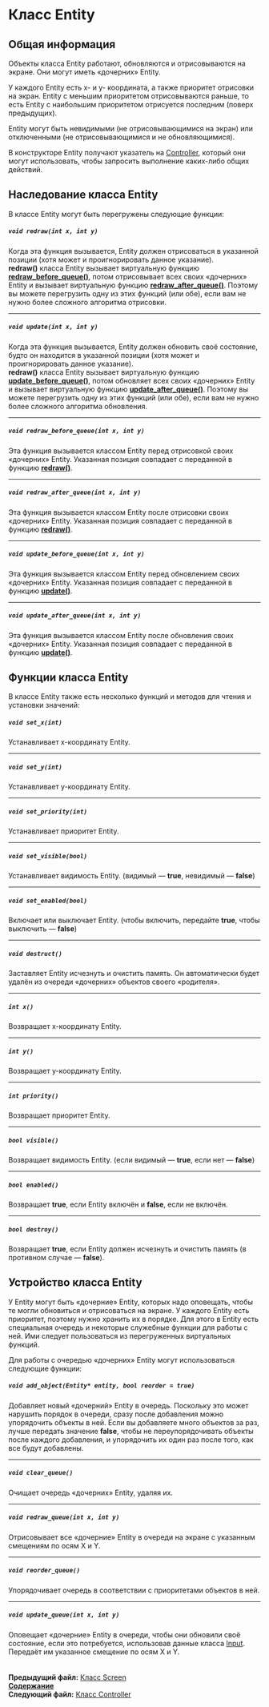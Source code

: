 ﻿# Класс Entity

## Общая информация

Объекты класса Entity работают, обновляются и отрисовываются на экране. Они могут иметь «дочерних» Entity.

У каждого Entity есть x- и y- координата, а также приоритет отрисовки на экран. Entity с меньшим приоритетом отрисовываются раньше, то есть Entity с наибольшим приоритетом отрисуется последним (поверх предыдущих).

Entity могут быть невидимыми (не отрисовывающимися на экран) или отключенными (не отрисовывающимися и не обновляющимися).

В конструкторе Entity получают указатель на [Controller](05_Controller.md), который они могут использовать, чтобы запросить выполнение каких-либо общих действий.

## Наследование класса Entity

В классе Entity могут быть перегружены следующие функции:

##### `void redraw(int x, int y)`
Когда эта функция вызывается, Entity должен отрисоваться в указанной позиции (хотя может и проигнорировать данное указание).  
**redraw()** класса Entity вызывает виртуальную функцию **[redraw_before_queue()](04_Entity.md#void-redraw_before_queueint-x-int-y)**, потом отрисовывает всех своих «дочерних» Entity и вызывает виртуальную функцию **[redraw_after_queue()](04_Entity.md#void-redraw_after_queueint-x-int-y)**. Поэтому вы можете перегрузить одну из этих функций (или обе), если вам не нужно более сложного алгоритма отрисовки.  

----
##### `void update(int x, int y)`
Когда эта функция вызывается, Entity должен обновить своё состояние, будто он находится в указанной позиции (хотя может и проигнорировать данное указание).  
**redraw()** класса Entity вызывает виртуальную функцию **[update_before_queue()](04_Entity.md#void-update_before_queueint-x-int-y)**, потом обновляет всех своих «дочерних» Entity и вызывает виртуальную функцию **[update_after_queue()](04_Entity.md#void-update_after_queueint-x-int-y)**. Поэтому вы можете перегрузить одну из этих функций (или обе), если вам не нужно более сложного алгоритма обновления.

----
##### `void redraw_before_queue(int x, int y)`
Эта функция вызывается классом Entity перед отрисовкой своих «дочерних» Entity. Указанная позиция совпадает с переданной в функцию **[redraw()](04_Entity.md#void-redrawint-x-int-y)**.

----
##### `void redraw_after_queue(int x, int y)`
Эта функция вызывается классом Entity после отрисовки своих «дочерних» Entity. Указанная позиция совпадает с переданной в функцию **[redraw()](04_Entity.md#void-redrawint-x-int-y)**.

----
##### `void update_before_queue(int x, int y)`
Эта функция вызывается классом Entity перед обновлением своих «дочерних» Entity. Указанная позиция совпадает с переданной в функцию **[update()](04_Entity.md#void-updateint-x-int-y)**.

----
##### `void update_after_queue(int x, int y)`
Эта функция вызывается классом Entity после обновления своих «дочерних» Entity. Указанная позиция совпадает с переданной в функцию **[update()](04_Entity.md#void-updateint-x-int-y)**.

## Функции класса Entity

В классе Entity также есть несколько функций и методов для чтения и установки значений:

##### `void set_x(int)`
Устанавливает x-координату Entity.  

----
##### `void set_y(int)`
Устанавливает y-координату Entity.  

----
##### `void set_priority(int)`
Устанавливает приоритет Entity.  

----
##### `void set_visible(bool)`
Устанавливает видимость Entity. (видимый — **true**, невидимый — **false**)  

----
##### `void set_enabled(bool)`
Включает или выключает Entity. (чтобы включить, передайте **true**, чтобы выключить — **false**)    

----
##### `void destruct()`
Заставляет Entity исчезнуть и очистить память. Он автоматически будет удалён из очереди «дочерних» объектов своего «родителя».  

----
##### `int x()`
Возвращает x-координату Entity.  

----
##### `int y()`
Возвращает y-координату Entity.  

----
##### `int priority()`
Возвращает приоритет Entity.  

----
##### `bool visible()`
Возвращает видимость Entity. (если видимый — **true**, если нет — **false**)  

----
##### `bool enabled()`
Возвращает **true**, если Entity включён и **false**, если не включён.  

----
##### `bool destroy()`
Возвращает **true**, если Entity должен исчезнуть и очистить память (в противном случае — **false**).  

## Устройство класса Entity 

У Entity могут быть «дочерние» Entity, которых надо оповещать, чтобы те могли обновиться и отрисоваться на экране. У каждого Entity есть приоритет, поэтому нужно хранить их в порядке. Для этого в Entity есть специальная очередь и некоторые служебные функции для работы с ней. Ими следует пользоваться из перегруженных виртуальных функций.

Для работы с очередью «дочерних» Entity могут использоваться следующие функции:

##### `void add_object(Entity* entity, bool reorder = true)`
Добавляет новый «дочерний» Entity в очередь. Поскольку это может нарушить порядок в очереди, сразу после добавления можно упорядочить объекты в ней. Если вы добавляете много объектов за раз, лучше передать значение **false**, чтобы не переупорядочивать объекты после каждого добавления, и упорядочить их один раз после того, как все будут добавлены.  

----
##### `void clear_queue()`
Очищает очередь «дочерних» Entity, удаляя их.

----
##### `void redraw_queue(int x, int y)`
Отрисовывает все «дочерние» Entity в очереди на экране с указанным смещениям по осям X и Y.  

----
##### `void reorder_queue()`
Упорядочивает очередь в соответствии с приоритетами объектов в ней.  

----
##### `void update_queue(int x, int y)`
Оповещает «дочерние» Entity в очереди, чтобы они обновили своё состояние, если это потребуется, использовав данные класса [Input](08_Input.md).  
Передаёт им указанное смещение по осям X и Y.  
   
   
**Предыдущий файл:** [Класс Screen](03_Screen.md)  
**[Содержание](00_Contents.md)**  
**Следующий файл:** [Класс Controller](05_Controller.md)